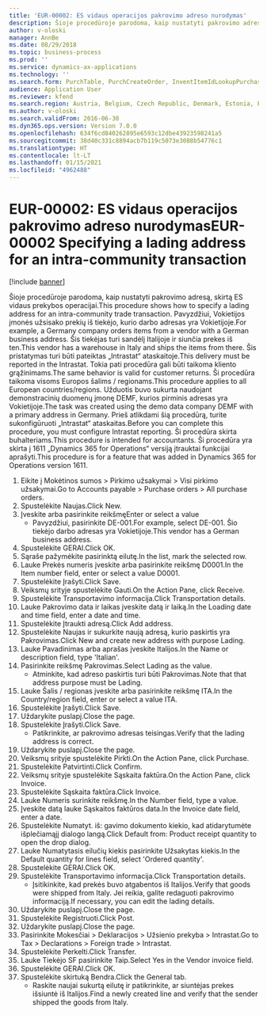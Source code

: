 ```yaml
---
title: 'EUR-00002: ES vidaus operacijos pakrovimo adreso nurodymas'
description: Šioje procedūroje parodoma, kaip nustatyti pakrovimo adresą, skirtą ES vidaus prekybos operacijai.
author: v-oloski
manager: AnnBe
ms.date: 08/29/2018
ms.topic: business-process
ms.prod: ''
ms.service: dynamics-ax-applications
ms.technology: ''
ms.search.form: PurchTable, PurchCreateOrder, InventItemIdLookupPurchase, TransportationDocument, LogisticsPostalAddress, SysLookupMultiSelectGrid,  VendEditInvoice, VendEditInvoiceDefaultQuantityForLinesDropDialog, Intrastat, SysQueryForm
audience: Application User
ms.reviewer: kfend
ms.search.region: Austria, Belgium, Czech Republic, Denmark, Estonia, Finland, France, Germany, Hungary, Ireland, Italy, Latvia, Lithuania, Netherlands, Poland, Spain, Sweden, United Kingdom
ms.author: v-oloski
ms.search.validFrom: 2016-06-30
ms.dyn365.ops.version: Version 7.0.0
ms.openlocfilehash: 634f6cd840262895e6593c12dbe43923598241a5
ms.sourcegitcommit: 38d40c331c8894acb7b119c5073e3088b54776c1
ms.translationtype: HT
ms.contentlocale: lt-LT
ms.lasthandoff: 01/15/2021
ms.locfileid: "4962488"
---
```

# <a name="eur-00002-specifying-a-lading-address-for-an-intra-community-transaction"></a><span data-ttu-id="03b75-103">EUR-00002: ES vidaus operacijos pakrovimo adreso nurodymas</span><span class="sxs-lookup"><span data-stu-id="03b75-103">EUR-00002 Specifying a lading address for an intra-community transaction</span></span>

[!include [banner](../../includes/banner.md)]

<span data-ttu-id="03b75-104">Šioje procedūroje parodoma, kaip nustatyti pakrovimo adresą, skirtą ES vidaus prekybos operacijai.</span><span class="sxs-lookup"><span data-stu-id="03b75-104">This procedure shows how to specify a lading address for an intra-community trade transaction.</span></span> <span data-ttu-id="03b75-105">Pavyzdžiui, Vokietijos įmonės užsisako prekių iš tiekėjo, kurio darbo adresas yra Vokietijoje.</span><span class="sxs-lookup"><span data-stu-id="03b75-105">For example, a Germany company orders items from a vendor with a German business address.</span></span> <span data-ttu-id="03b75-106">Šis tiekėjas turi sandėlį Italijoje ir siunčia prekes iš ten.</span><span class="sxs-lookup"><span data-stu-id="03b75-106">This vendor has a warehouse in Italy and ships the items from there.</span></span> <span data-ttu-id="03b75-107">Šis pristatymas turi būti pateiktas „Intrastat“ ataskaitoje.</span><span class="sxs-lookup"><span data-stu-id="03b75-107">This delivery must be reported in the Intrastat.</span></span> <span data-ttu-id="03b75-108">Tokia pati procedūra gali būti taikoma kliento grąžinimams.</span><span class="sxs-lookup"><span data-stu-id="03b75-108">The same behavior is valid for customer returns.</span></span>
<span data-ttu-id="03b75-109">Ši procedūra taikoma visoms Europos šalims / regionams.</span><span class="sxs-lookup"><span data-stu-id="03b75-109">This procedure applies to all European countries/regions.</span></span> <span data-ttu-id="03b75-110">Užduotis buvo sukurta naudojant demonstracinių duomenų įmonę DEMF, kurios pirminis adresas yra Vokietijoje.</span><span class="sxs-lookup"><span data-stu-id="03b75-110">The task was created using the demo data company DEMF with a primary address in Germany.</span></span> <span data-ttu-id="03b75-111">Prieš atlikdami šią procedūrą, turite sukonfigūruoti „Intrastat“ ataskaitas.</span><span class="sxs-lookup"><span data-stu-id="03b75-111">Before you can complete this procedure, you must configure Intrastat reporting.</span></span> <span data-ttu-id="03b75-112">Ši procedūra skirta buhalteriams.</span><span class="sxs-lookup"><span data-stu-id="03b75-112">This procedure is intended for accountants.</span></span> <span data-ttu-id="03b75-113">Ši procedūra yra skirta į 1611 „Dynamics 365 for Operations“ versiją įtrauktai funkcijai aprašyti.</span><span class="sxs-lookup"><span data-stu-id="03b75-113">This procedure is for a feature that was added in Dynamics 365 for Operations version 1611.</span></span>

1. <span data-ttu-id="03b75-114">Eikite į Mokėtinos sumos > Pirkimo užsakymai > Visi pirkimo užsakymai.</span><span class="sxs-lookup"><span data-stu-id="03b75-114">Go to Accounts payable > Purchase orders > All purchase orders.</span></span>
2. <span data-ttu-id="03b75-115">Spustelėkite Naujas.</span><span class="sxs-lookup"><span data-stu-id="03b75-115">Click New.</span></span>
3. <span data-ttu-id="03b75-116">Įveskite arba pasirinkite reikšmę</span><span class="sxs-lookup"><span data-stu-id="03b75-116">Enter or select a value</span></span>
    * <span data-ttu-id="03b75-117">Pavyzdžiui, pasirinkite DE-001.</span><span class="sxs-lookup"><span data-stu-id="03b75-117">For example, select DE-001.</span></span> <span data-ttu-id="03b75-118">Šio tiekėjo darbo adresas yra Vokietijoje.</span><span class="sxs-lookup"><span data-stu-id="03b75-118">This vendor has a German business address.</span></span>  
4. <span data-ttu-id="03b75-119">Spustelėkite GERAI.</span><span class="sxs-lookup"><span data-stu-id="03b75-119">Click OK.</span></span>
5. <span data-ttu-id="03b75-120">Sąraše pažymėkite pasirinktą eilutę.</span><span class="sxs-lookup"><span data-stu-id="03b75-120">In the list, mark the selected row.</span></span>
6. <span data-ttu-id="03b75-121">Lauke Prekės numeris įveskite arba pasirinkite reikšmę D0001.</span><span class="sxs-lookup"><span data-stu-id="03b75-121">In the Item number field, enter or select a value D0001.</span></span>
7. <span data-ttu-id="03b75-122">Spustelėkite Įrašyti.</span><span class="sxs-lookup"><span data-stu-id="03b75-122">Click Save.</span></span>
8. <span data-ttu-id="03b75-123">Veiksmų srityje spustelėkite Gauti.</span><span class="sxs-lookup"><span data-stu-id="03b75-123">On the Action Pane, click Receive.</span></span>
9. <span data-ttu-id="03b75-124">Spustelėkite Transportavimo informacija.</span><span class="sxs-lookup"><span data-stu-id="03b75-124">Click Transportation details.</span></span>
10. <span data-ttu-id="03b75-125">Lauke Pakrovimo data ir laikas įveskite datą ir laiką.</span><span class="sxs-lookup"><span data-stu-id="03b75-125">In the Loading date and time field, enter a date and time.</span></span>
11. <span data-ttu-id="03b75-126">Spustelėkite Įtraukti adresą.</span><span class="sxs-lookup"><span data-stu-id="03b75-126">Click Add address.</span></span>
12. <span data-ttu-id="03b75-127">Spustelėkite Naujas ir sukurkite naują adresą, kurio paskirtis yra Pakrovimas.</span><span class="sxs-lookup"><span data-stu-id="03b75-127">Click New and create new address with purpose Lading.</span></span>
13. <span data-ttu-id="03b75-128">Lauke Pavadinimas arba aprašas įveskite Italijos.</span><span class="sxs-lookup"><span data-stu-id="03b75-128">In the Name or description field, type 'Italian'.</span></span>
14. <span data-ttu-id="03b75-129">Pasirinkite reikšmę Pakrovimas.</span><span class="sxs-lookup"><span data-stu-id="03b75-129">Select Lading as the value.</span></span>
    * <span data-ttu-id="03b75-130">Atminkite, kad adreso paskirtis turi būti Pakrovimas.</span><span class="sxs-lookup"><span data-stu-id="03b75-130">Note that that address purpose must be Lading.</span></span>  
15. <span data-ttu-id="03b75-131">Lauke Šalis / regionas įveskite arba pasirinkite reikšmę ITA.</span><span class="sxs-lookup"><span data-stu-id="03b75-131">In the Country/region field, enter or select a value ITA.</span></span>
16. <span data-ttu-id="03b75-132">Spustelėkite Įrašyti.</span><span class="sxs-lookup"><span data-stu-id="03b75-132">Click Save.</span></span>
17. <span data-ttu-id="03b75-133">Uždarykite puslapį.</span><span class="sxs-lookup"><span data-stu-id="03b75-133">Close the page.</span></span>
18. <span data-ttu-id="03b75-134">Spustelėkite Įrašyti.</span><span class="sxs-lookup"><span data-stu-id="03b75-134">Click Save.</span></span>
    * <span data-ttu-id="03b75-135">Patikrinkite, ar pakrovimo adresas teisingas.</span><span class="sxs-lookup"><span data-stu-id="03b75-135">Verify that the lading address is correct.</span></span>  
19. <span data-ttu-id="03b75-136">Uždarykite puslapį.</span><span class="sxs-lookup"><span data-stu-id="03b75-136">Close the page.</span></span>
20. <span data-ttu-id="03b75-137">Veiksmų srityje spustelėkite Pirkti.</span><span class="sxs-lookup"><span data-stu-id="03b75-137">On the Action Pane, click Purchase.</span></span>
21. <span data-ttu-id="03b75-138">Spustelėkite Patvirtinti.</span><span class="sxs-lookup"><span data-stu-id="03b75-138">Click Confirm.</span></span>
22. <span data-ttu-id="03b75-139">Veiksmų srityje spustelėkite Sąskaita faktūra.</span><span class="sxs-lookup"><span data-stu-id="03b75-139">On the Action Pane, click Invoice.</span></span>
23. <span data-ttu-id="03b75-140">Spustelėkite Sąskaita faktūra.</span><span class="sxs-lookup"><span data-stu-id="03b75-140">Click Invoice.</span></span>
24. <span data-ttu-id="03b75-141">Lauke Numeris surinkite reikšmę.</span><span class="sxs-lookup"><span data-stu-id="03b75-141">In the Number field, type a value.</span></span>
25. <span data-ttu-id="03b75-142">Įveskite datą lauke Sąskaitos faktūros data.</span><span class="sxs-lookup"><span data-stu-id="03b75-142">In the Invoice date field, enter a date.</span></span>
26. <span data-ttu-id="03b75-143">Spustelėkite Numatyt. iš: gavimo dokumento kiekio, kad atidarytumėte išplečiamąjį dialogo langą.</span><span class="sxs-lookup"><span data-stu-id="03b75-143">Click Default from: Product receipt quantity to open the drop dialog.</span></span>
27. <span data-ttu-id="03b75-144">Lauke Numatytasis eilučių kiekis pasirinkite Užsakytas kiekis.</span><span class="sxs-lookup"><span data-stu-id="03b75-144">In the Default quantity for lines field, select 'Ordered quantity'.</span></span>
28. <span data-ttu-id="03b75-145">Spustelėkite GERAI.</span><span class="sxs-lookup"><span data-stu-id="03b75-145">Click OK.</span></span>
29. <span data-ttu-id="03b75-146">Spustelėkite Transportavimo informacija.</span><span class="sxs-lookup"><span data-stu-id="03b75-146">Click Transportation details.</span></span>
    * <span data-ttu-id="03b75-147">Įsitikinkite, kad prekės buvo atgabentos iš Italijos.</span><span class="sxs-lookup"><span data-stu-id="03b75-147">Verify that goods were shipped from Italy.</span></span> <span data-ttu-id="03b75-148">Jei reikia, galite redaguoti pakrovimo informaciją.</span><span class="sxs-lookup"><span data-stu-id="03b75-148">If necessary, you can edit the lading details.</span></span>  
30. <span data-ttu-id="03b75-149">Uždarykite puslapį.</span><span class="sxs-lookup"><span data-stu-id="03b75-149">Close the page.</span></span>
31. <span data-ttu-id="03b75-150">Spustelėkite Registruoti.</span><span class="sxs-lookup"><span data-stu-id="03b75-150">Click Post.</span></span>
32. <span data-ttu-id="03b75-151">Uždarykite puslapį.</span><span class="sxs-lookup"><span data-stu-id="03b75-151">Close the page.</span></span>
33. <span data-ttu-id="03b75-152">Pasirinkite Mokesčiai > Deklaracijos > Užsienio prekyba > Intrastat.</span><span class="sxs-lookup"><span data-stu-id="03b75-152">Go to Tax > Declarations > Foreign trade > Intrastat.</span></span>
34. <span data-ttu-id="03b75-153">Spustelėkite Perkelti.</span><span class="sxs-lookup"><span data-stu-id="03b75-153">Click Transfer.</span></span>
35. <span data-ttu-id="03b75-154">Lauke Tiekėjo SF pasirinkite Taip.</span><span class="sxs-lookup"><span data-stu-id="03b75-154">Select Yes in the Vendor invoice field.</span></span>
36. <span data-ttu-id="03b75-155">Spustelėkite GERAI.</span><span class="sxs-lookup"><span data-stu-id="03b75-155">Click OK.</span></span>
37. <span data-ttu-id="03b75-156">Spustelėkite skirtuką Bendra.</span><span class="sxs-lookup"><span data-stu-id="03b75-156">Click the General tab.</span></span>
    * <span data-ttu-id="03b75-157">Raskite naujai sukurtą eilutę ir patikrinkite, ar siuntėjas prekes išsiuntė iš Italijos.</span><span class="sxs-lookup"><span data-stu-id="03b75-157">Find a newly created line and verify that the sender shipped the goods from Italy.</span></span>  

